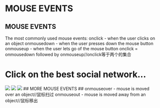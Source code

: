 # MOUSE EVENTS #

## MOUSE EVENTS ##
The most commonly used mouse events:
onclick - when the user clicks on an object
onmousedown - when the user presses down the mouse button
onmouseup - when the user lets go of the mouse button
onclick = onmousedown followed by onmouseup//onclick等于两个的集合
<!DOCTYPE html>
<html>
    <body>
        <script>
            function good_choice() { 
                alert("Good choice!"); 
            }
            function bad_choice() { 
                alert("I don't agree!"); 
            }
        </script>
        <h1>Click on the best social network...</h1>
        <img src="facebook_icon.png"
             onclick="bad_choice()">
        <img src="google_plus_icon.png"
             onclick="bad_choice()">
        <img src="twitter_icon.png"
             onclick="good_choice()">
    </body>
</html>
## MORE MOUSE EVENTS ##
onmouseover - mouse is moved over an object//鼠标扫过
onmouseout - mouse is moved away from an object//鼠标移出